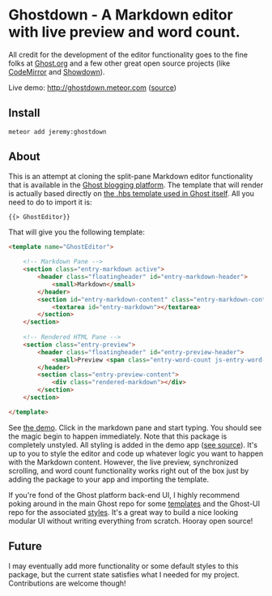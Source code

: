 
# Ghostdown - A Markdown editor with live preview and word count.

All credit for the development of the editor functionality goes to the fine folks at [Ghost.org](http://ghost.org) and a few other great open source projects (like [CodeMirror](http://codemirror.net) and [Showdown](https://github.com/coreyti/showdown)).

Live demo:  http://ghostdown.meteor.com  ([source](https://github.com/jshimko/meteor-ghostdown-demo))

## Install

`meteor add jeremy:ghostdown`

## About

This is an attempt at cloning the split-pane Markdown editor functionality that is available in the [Ghost blogging platform](http://ghost.org).  The template that will render is actually based directly on [the .hbs template used in Ghost itself](https://github.com/TryGhost/Ghost/blob/master/core/client/templates/editor/edit.hbs).  All you need to do to import it is:

`{{> GhostEditor}}`

That will give you the following template:

```html
<template name="GhostEditor">
    
    <!-- Markdown Pane -->
    <section class="entry-markdown active">
        <header class="floatingheader" id="entry-markdown-header">
            <small>Markdown</small>
        </header>
        <section id="entry-markdown-content" class="entry-markdown-content">
            <textarea id="entry-markdown"></textarea>
        </section>
    </section>
    
    <!-- Rendered HTML Pane -->
    <section class="entry-preview">
        <header class="floatingheader" id="entry-preview-header">
            <small>Preview <span class="entry-word-count js-entry-word-count">Word count</span></small>
        </header>
        <section class="entry-preview-content">
            <div class="rendered-markdown"></div>
        </section>
    </section>

</template>
```


See [the demo](http://ghostdown.meteor.com).  Click in the markdown pane and start typing.  You should see the magic begin to happen immediately.  Note that this package is completely unstyled.  All styling is added in the demo app ([see source](https://github.com/jshimko/meteor-ghostdown-demo)).  It's up to you to style the editor and code up whatever logic you want to happen with the Markdown content. However, the live preview, synchronized scrolling, and word count functionality works right out of the box just by adding the package to your app and importing the template.

If you're fond of the Ghost platform back-end UI, I highly recommend poking around in the main Ghost repo for some [templates](https://github.com/TryGhost/Ghost/tree/master/core/client/templates) and the Ghost-UI repo for the associated [styles](https://github.com/TryGhost/Ghost-UI/tree/master/sass).  It's a great way to build a nice looking modular UI without writing everything from scratch.  Hooray open source!

## Future

I may eventually add more functionality or some default styles to this package, but the current state satisfies what I needed for my project.  Contributions are welcome though!
